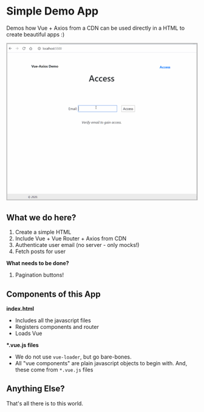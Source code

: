 # Simple Demo App

Demos how Vue + Axios from a CDN can be used directly in a HTML to create beautiful apps :)

![simple-vue-html-axios-demo](./simple-vue-html-axios-demo.gif)

## What we do here?

1. Create a simple HTML
1. Include Vue + Vue Router + Axios from CDN
1. Authenticate user email (no server - only mocks!)
1. Fetch posts for user

**What needs to be done?**

1. Pagination buttons!

## Components of this App

**index.html**

- Includes all the javascript files
- Registers components and router
- Loads Vue

**\*.vue.js files**

- We do not use `vue-loader`, but go bare-bones.
- All "vue components" are plain javascript objects to begin with. And, these come from `*.vue.js` files

## Anything Else?

That's all there is to this world.
